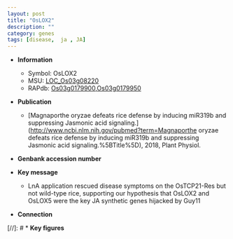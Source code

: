 ```yaml
---
layout: post
title: "OsLOX2"
description: ""
category: genes
tags: [disease,  ja , JA]
---
```


* **Information**  
    + Symbol: OsLOX2  
    + MSU: [LOC_Os03g08220](http://rice.uga.edu/cgi-bin/ORF_infopage.cgi?orf=LOC_Os03g08220)  
    + RAPdb: [Os03g0179900](https://rapdb.dna.affrc.go.jp/locus/?name=Os03g0179900),[Os03g0179950](https://rapdb.dna.affrc.go.jp/locus/?name=Os03g0179950)  

* **Publication**  
    + [Magnaporthe oryzae defeats rice defense by inducing miR319b and suppressing Jasmonic acid signaling.](http://www.ncbi.nlm.nih.gov/pubmed?term=Magnaporthe oryzae defeats rice defense by inducing miR319b and suppressing Jasmonic acid signaling.%5BTitle%5D), 2018, Plant Physiol.

* **Genbank accession number**  

* **Key message**  
    + LnA application rescued disease symptoms on the OsTCP21-Res but not wild-type rice, supporting our hypothesis that OsLOX2 and OsLOX5 were the key JA synthetic genes hijacked by Guy11

* **Connection**  

[//]: # * **Key figures**  



